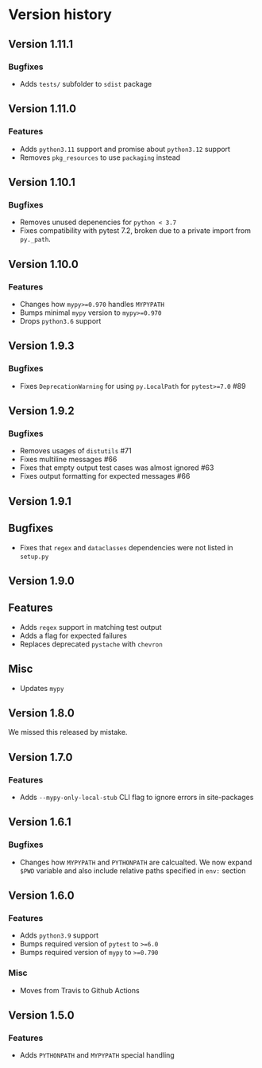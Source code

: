 # Version history


## Version 1.11.1

### Bugfixes

- Adds `tests/` subfolder to `sdist` package


## Version 1.11.0

### Features

- Adds `python3.11` support and promise about `python3.12` support
- Removes `pkg_resources` to use `packaging` instead


## Version 1.10.1

### Bugfixes

- Removes unused depenencies for `python < 3.7`
- Fixes compatibility with pytest 7.2, broken due to a private import from
  `py._path`.


## Version 1.10.0

### Features

- Changes how `mypy>=0.970` handles `MYPYPATH`
- Bumps minimal `mypy` version to `mypy>=0.970`
- Drops `python3.6` support


## Version 1.9.3

### Bugfixes

- Fixes `DeprecationWarning` for using `py.LocalPath` for `pytest>=7.0` #89


## Version 1.9.2

### Bugfixes

- Removes usages of `distutils` #71
- Fixes multiline messages #66
- Fixes that empty output test cases was almost ignored #63
- Fixes output formatting for expected messages #66


## Version 1.9.1

## Bugfixes

- Fixes that `regex` and `dataclasses` dependencies were not listed in `setup.py`


## Version 1.9.0

## Features

- Adds `regex` support in matching test output
- Adds a flag for expected failures
- Replaces deprecated `pystache` with `chevron`

## Misc

- Updates `mypy`


## Version 1.8.0

We missed this released by mistake.


## Version 1.7.0

### Features

- Adds `--mypy-only-local-stub` CLI flag to ignore errors in site-packages


## Version 1.6.1

### Bugfixes

- Changes how `MYPYPATH` and `PYTHONPATH` are calcualted. We now expand `$PWD` variable and also include relative paths specified in `env:` section


## Version 1.6.0

### Features

- Adds `python3.9` support
- Bumps required version of `pytest` to `>=6.0`
- Bumps required version of `mypy` to `>=0.790`

### Misc

- Moves from Travis to Github Actions


## Version 1.5.0

### Features

- Adds `PYTHONPATH` and `MYPYPATH` special handling
